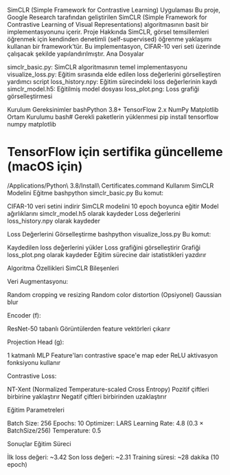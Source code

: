 SimCLR (Simple Framework for Contrastive Learning) Uygulaması
Bu proje, Google Research tarafından geliştirilen SimCLR (Simple Framework for Contrastive Learning of Visual Representations) algoritmasının basit bir implementasyonunu içerir.
Proje Hakkında
SimCLR, görsel temsillemleri öğrenmek için kendinden denetimli (self-supervised) öğrenme yaklaşımı kullanan bir framework'tür. Bu implementasyon, CIFAR-10 veri seti üzerinde çalışacak şekilde yapılandırılmıştır.
Ana Dosyalar

simclr_basic.py: SimCLR algoritmasının temel implementasyonu
visualize_loss.py: Eğitim sırasında elde edilen loss değerlerini görselleştiren yardımcı script
loss_history.npy: Eğitim sürecindeki loss değerlerinin kaydı
simclr_model.h5: Eğitilmiş model dosyası
loss_plot.png: Loss grafiği görselleştirmesi

Kurulum
Gereksinimler
bashPython 3.8+
TensorFlow 2.x
NumPy
Matplotlib
Ortam Kurulumu
bash# Gerekli paketlerin yüklenmesi
pip install tensorflow numpy matplotlib

# TensorFlow için sertifika güncelleme (macOS için)
/Applications/Python\ 3.8/Install\ Certificates.command
Kullanım
SimCLR Modelini Eğitme
bashpython simclr_basic.py
Bu komut:

CIFAR-10 veri setini indirir
SimCLR modelini 10 epoch boyunca eğitir
Model ağırlıklarını simclr_model.h5 olarak kaydeder
Loss değerlerini loss_history.npy olarak kaydeder

Loss Değerlerini Görselleştirme
bashpython visualize_loss.py
Bu komut:

Kaydedilen loss değerlerini yükler
Loss grafiğini görselleştirir
Grafiği loss_plot.png olarak kaydeder
Eğitim sürecine dair istatistikleri yazdırır

Algoritma Özellikleri
SimCLR Bileşenleri

Veri Augmentasyonu:

Random cropping ve resizing
Random color distortion
(Opsiyonel) Gaussian blur


Encoder (f):

ResNet-50 tabanlı
Görüntülerden feature vektörleri çıkarır


Projection Head (g):

1 katmanlı MLP
Feature'ları contrastive space'e map eder
ReLU aktivasyon fonksiyonu kullanır


Contrastive Loss:

NT-Xent (Normalized Temperature-scaled Cross Entropy)
Pozitif çiftleri birbirine yaklaştırır
Negatif çiftleri birbirinden uzaklaştırır



Eğitim Parametreleri

Batch Size: 256
Epochs: 10
Optimizer: LARS
Learning Rate: 4.8 (0.3 × BatchSize/256)
Temperature: 0.5

Sonuçlar
Eğitim Süreci

İlk loss değeri: ~3.42
Son loss değeri: ~2.31
Training süresi: ~28 dakika (10 epoch)
